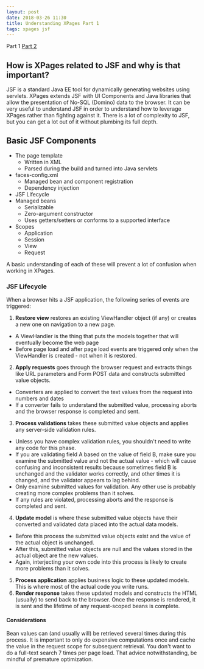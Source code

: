 ```yaml
---
layout: post
date: 2018-03-26 11:30
title: Understanding XPages Part 1
tags: xpages jsf
---
```

Part 1 [Part 2](/Understanding-XPages-part-2)

## How is XPages related to JSF and why is that important?

JSF is a standard Java EE tool for dynamically generating websites using servlets. XPages extends JSF with UI Components and Java libraries that allow the presentation of No-SQL (Domino) data to the browser. It can be very useful to understand JSF in order to understand how to leverage XPages rather than fighting against it. There is a lot of complexity to JSF, but you can get a lot out of it without plumbing its full depth.
<!-- more -->
## Basic JSF Components

* The page template
  * Written in XML
  * Parsed during the build and turned into Java servlets
* faces-config.xml
  * Managed bean and component registration
  * Dependency injection
* JSF Lifecycle
* Managed beans
  * Serializable
  * Zero-argument constructor
  * Uses getters/setters or conforms to a supported interface
* Scopes
  * Application
  * Session
  * View
  * Request
  
A basic understanding of each of these will prevent a lot of confusion when working in XPages.

### JSF Lifecycle

When a browser hits a JSF application, the following series of events are triggered:

1. **Restore view** restores an existing ViewHandler object (if any) or creates a new one on navigation to a new page.
  * A ViewHandler is the thing that puts the models together that will eventually become the web page
  * Before page load and after page load events are triggered only when the ViewHandler is created - not when it is restored.
2. **Apply requests** goes through the browser request and extracts things like URL parameters and Form POST data and constructs submitted value objects.
  * Converters are applied to convert the text values from the request into numbers and dates
  * If a converter fails to understand the submitted value, processing aborts and the browser response is completed and sent.
3. **Process validations** takes these submitted value objects and applies any server-side validation rules.  
  * Unless you have complex validation rules, you shouldn't need to write any code for this phase.
  * If you are validating field A based on the value of field B, make sure you examine the submitted value and not the actual value - which will cause confusing and inconsistent results because sometimes field B is unchanged and the validator works correctly, and other times it is changed, and the validator appears to lag behind.
  * Only examine submitted values for validation. Any other use is probably creating more complex problems than it solves.
  * If any rules are violated, processing aborts and the response is completed and sent.
4. **Update model** is where these submitted value objects have their converted and validated data placed into the actual data models.  
  * Before this process the submitted value objects exist and the value of the actual object is unchanged.
  * After this, submitted value objects are null and the values stored in the actual object are the new values.
  * Again, interjecting your own code into this process is likely to create more problems than it solves.
5. **Process application** applies business logic to these updated models. This is where most of the actual code you write runs.
6. **Render response** takes these updated models and constructs the HTML (usually) to send back to the browser. Once the response is rendered, it is sent and the lifetime of any request-scoped beans is complete.

#### Considerations

Bean values can (and usually will) be retrieved several times during this process. It is important to only do expensive computations once and cache the value in the request scope for subsequent retrieval. You don't want to do a full-text search 7 times per page load. That advice notwithstanding, be mindful of premature optimization.
